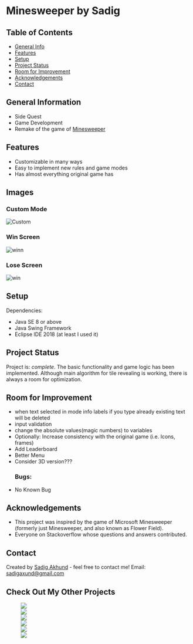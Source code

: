 # Minesweeper by Sadig



## Table of Contents
* [General Info](#general-information)
* [Features](#features)
* [Setup](#setup)
* [Project Status](#project-status)
* [Room for Improvement](#room-for-improvement)
* [Acknowledgements](#acknowledgements)
* [Contact](#contact)

## General Information
- Side Quest
- Game Development
- Remake of the game of <a href="https://en.wikipedia.org/wiki/Minesweeper_(video_game)" target="_blank">Minesweeper</a>


## Features
- Customizable in many ways
- Easy to implement new rules and game modes
- Has almost everything original game has


## Images
### Custom Mode
![Custom](https://user-images.githubusercontent.com/48419889/129907908-0109d267-cd49-4ad1-889e-8aba382c6250.png)
### Win Screen
![winn](https://user-images.githubusercontent.com/48419889/129907934-fac41c8c-451f-49d6-bd19-b4f3144770db.png)
### Lose Screen
![win](https://user-images.githubusercontent.com/48419889/129907929-6b65ae74-12aa-43b0-984e-34977e039546.png)



## Setup
Dependencies: 
  - Java SE 8 or above 
  - Java Swing Framework
  - Eclipse IDE 2018 (at least I used it)



## Project Status
Project is: _complete_. 
The basic functionality and game logic has been implemented. Although main algorithm for tile revealing is working, there is always a room for optimization.


## Room for Improvement
  - when text selected in mode info labels if you type already existing text will be deleted
  - input validation
  - change the absolute values(magic numbers) to variables
  - Optionally: Increase consistency with the original game (i.e. Icons, frames)
  - Add Leaderboard
  - Better Menu
  - Consider 3D version???
  <br><h3>Bugs:</h3>
  - No Known Bug



## Acknowledgements
- This project was inspired by the game of Microsoft Minesweeper (formerly just Minesweeper, and also known as Flower Field). 
- Everyone on Stackoverflow whose questions and answers contributed.


## Contact
Created by [Sadig Akhund](https://github.com/sadigaxund) - feel free to contact me!
Email: sadigaxund@gmail.com

## Check Out My Other Projects
<dl>
  <dd>
    <a href="https://github.com/sadigaxund/SuperMarioGame">
      <img  src="https://github-readme-stats.vercel.app/api/pin/?username=sadigaxund&repo=SuperMarioGame" />
    </a>
  </dd>
  
  <dd>
    <a href="https://github.com/sadigaxund/Haptic-Glove-Teleoperation">
      <img src="https://github-readme-stats.vercel.app/api/pin/?username=sadigaxund&repo=Haptic-Glove-Teleoperation" />
    </a>
  </dd>
   
  <dd>
    <a href="https://github.com/sadigaxund/EasyMetro">
      <img  src="https://github-readme-stats.vercel.app/api/pin/?username=sadigaxund&repo=EasyMetro" />
    </a>
  </dd>
    
  <dd>
    <a href="https://github.com/sadigaxund/Minesweeper">
      <img src="https://github-readme-stats.vercel.app/api/pin/?username=sadigaxund&repo=Minesweeper" />
    </a>
  </dd>
    
  <dd>
    <a href="https://bit.ly/3kuDNe1">
      <img src="https://github-readme-stats.vercel.app/api/pin/?username=sadigaxund&repo=Game-Of-Life" />
    </a>
  </dd>   
  
  <dd>
    <a href="https://github.com/sadigaxund/Math-and-Coding-Challanges">
      <img src="https://github-readme-stats.vercel.app/api/pin/?username=sadigaxund&repo=Math-and-Coding-Challanges" />
    </a>
  </dd>
</dl>
  

  

  

  

  

  




  

